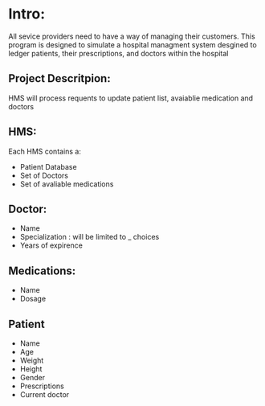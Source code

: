 # Intro:
All sevice providers need to have a way of managing their customers. This program is designed to simulate a hospital managment system desgined to ledger patients, their prescriptions, and doctors within the hospital

## Project Descritpion: 
HMS will process requents to update patient list, avaiablie medication and doctors 

## HMS: 
Each HMS contains a: 
* Patient Database
* Set of Doctors
* Set of avaliable medications 

## Doctor: 
- Name 
- Specialization : will be limited to _ choices
- Years of expirence 

## Medications:
- Name 
- Dosage 


## Patient
- Name
- Age 
- Weight
- Height 
- Gender
- Prescriptions
- Current doctor 




